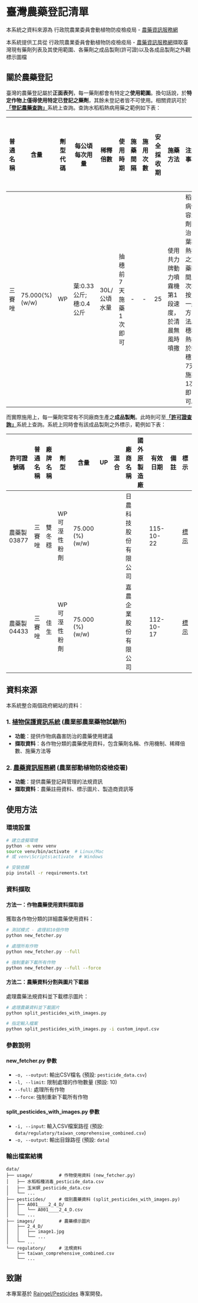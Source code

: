 # 臺灣農藥登記清單

本系統之資料來源為 行政院農業委員會動植物防疫檢疫局 - [農藥資訊服務網](https://pesticide.aphia.gov.tw)

本系統提供工具從 行政院農業委員會動植物防疫檢疫局 - [農藥資訊服務網](https://pesticide.aphia.gov.tw)擷取臺灣現有藥劑列表及其使用範圍、各藥劑之成品製劑(許可證)以及各成品製劑之外觀標示圖檔

## 關於農藥登記

臺灣的農藥登記屬於**正面表列**，每一藥劑都會有特定之**使用範圍**。換句話說，於**特定作物上僅得使用特定已登記之藥劑**，其餘未登記者皆不可使用。相關資訊可於[**「登記農藥查詢」**](https://pesticide.aphia.gov.tw/information/Query/Pesticide "**「登記農藥查詢」**")系統上查詢。查詢水稻稻熱病用藥之範例如下表：

|普通名稱|含量|劑型代碼|每公頃每次用量|稀釋倍數|使用時期|施藥間隔|施用次數|安全採收期|施藥方法|注意事項|說明|核准日期|原始登記廠商名稱|
| ------------ | ------------ | ------------ | ------------ | ------------ | ------------ | ------------ | ------------ | ------------ | ------------ | ------------ | ------------ | ------------ | ------------ |
|三賽唑|75.000(%) (w/w)|WP|葉:0.33公斤;穗:0.4公斤|30L/公頃水量|抽穗前7天施藥1次即可|-|-|25|使用共力牌動力噴霧機第1段速度，於清晨無風時噴撒|稻熱病低容量劑防治，葉稻熱病之施藥時間及次數按照一般方法。穗稻熱病於抽穗前7天施藥1次即可。||||

而實際施用上，每一藥劑常常有不同廠商生產之**成品製劑**。此時則可至[**「許可證查詢」**](https://pesticide.aphia.gov.tw/information/Query/Register "**「許可證查詢」**")系統上查詢。系統上同時會有該成品製劑之外標示，範例如下表：

|許可證號碼|普通名稱|廠牌名稱|劑型|含量|UP|混合|廠商名稱|國外原製造廠|有效日期|備註|標示|使用範圍|
| ------------ | ------------ | ------------ | ------------ | ------------ | ------------ | ------------ | ------------ | ------------ | ------------ | ------------ | ------------ | ------------ |
|農藥製 03877|三賽唑|雙冬穩|WP 可溼性粉劑|75.000 (%) (w/w)|||日農科技股份有限公司||115-10-22||[標示](https://pesticide.aphia.gov.tw/information/Query/RegisterViewMark/?regtid=10&regtno=03877 "標示")|[使用範圍](https://pesticide.aphia.gov.tw/information/Query/Userange/?pestcd=F011&cidecd=WP%20%20&pescnt=75.000%20&compno=99657438&regtid=10&regtno=03877&newquery=true "使用範圍")|
|農藥製 04433|三賽唑|佳生|WP 可溼性粉劑|75.000 (%) (w/w)|||嘉農企業股份有限公司||112-10-17||[標示](https://pesticide.aphia.gov.tw/information/Query/RegisterViewMark/?regtid=10&regtno=04433 "標示")|[使用範圍](https://pesticide.aphia.gov.tw/information/Query/Userange/?pestcd=F011&cidecd=WP%20%20&pescnt=75.000%20&compno=99667762&regtid=10&regtno=04433&newquery=true "使用範圍")|

## 資料來源

本系統整合兩個政府網站的資料：

### 1. [**植物保護資訊系統**](https://otserv2.acri.gov.tw/PPM/) (農業部農業藥物試驗所)
- **功能**：提供作物病蟲害防治的農藥使用建議
- **擷取資料**：各作物分類的農藥使用資料，包含藥劑名稱、作用機制、稀釋倍數、施藥方法等

### 2. [**農藥資訊服務網**](https://pesticide.aphia.gov.tw) (農業部動植物防疫檢疫署)
- **功能**：提供農藥登記與管理的法規資訊
- **擷取資料**：農藥註冊資料、標示圖片、製造商資訊等

## 使用方法

### 環境設置
```bash
# 建立虛擬環境
python -m venv venv
source venv/bin/activate  # Linux/Mac
# 或 venv\Scripts\activate  # Windows

# 安裝依賴
pip install -r requirements.txt
```

### 資料擷取

#### 方法一：作物農藥使用資料擷取器
獲取各作物分類的詳細農藥使用資料：

```bash
# 測試模式 - 處理前10個作物
python new_fetcher.py

# 處理所有作物
python new_fetcher.py --full

# 強制重新下載所有作物
python new_fetcher.py --full --force
```

#### 方法二：農藥資料分割與圖片下載器
處理農藥法規資料並下載標示圖片：

```bash
# 處理農藥資料並下載圖片
python split_pesticides_with_images.py

# 指定輸入檔案
python split_pesticides_with_images.py -i custom_input.csv
```

### 參數說明

#### new_fetcher.py 參數
- `-o, --output`: 輸出CSV檔名 (預設: `pesticide_data.csv`)
- `-l, --limit`: 限制處理的作物數量 (預設: 10)
- `--full`: 處理所有作物
- `--force`: 強制重新下載所有作物

#### split_pesticides_with_images.py 參數
- `-i, --input`: 輸入CSV檔案路徑 (預設: `data/regulatory/taiwan_comprehensive_combined.csv`)
- `-o, --output`: 輸出目錄路徑 (預設: `data`)

### 輸出檔案結構
```
data/
├── usage/          # 作物使用資料 (new_fetcher.py)
│   ├── 水稻稻種消毒_pesticide_data.csv
│   ├── 玉米螟_pesticide_data.csv
│   └── ...
├── pesticides/     # 個別農藥資料 (split_pesticides_with_images.py)
│   ├── A001____2_4_D/
│   │   └── A001____2_4_D.csv
│   └── ...
├── images/         # 農藥標示圖片
│   ├── 2_4_D/
│   │   ├── image1.jpg
│   │   └── ...
│   └── ...
└── regulatory/     # 法規資料
    ├── taiwan_comprehensive_combined.csv
    └── ...
```

## 致謝

本專案基於 [Raingel/Pesticides](https://github.com/Raingel/Pesticides/) 專案開發。